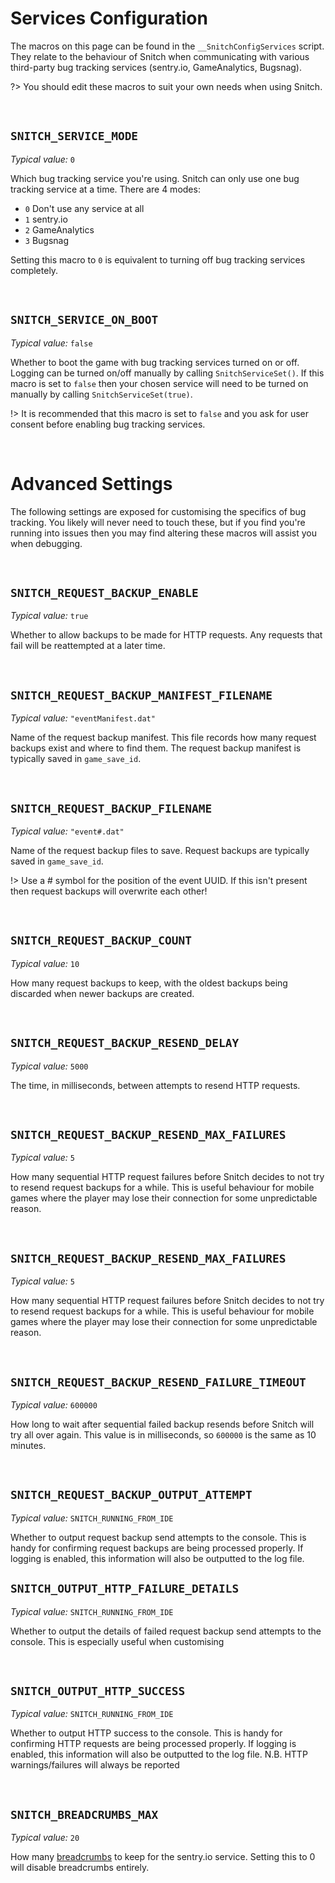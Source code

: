 # Services Configuration

The macros on this page can be found in the `__SnitchConfigServices` script. They relate to the behaviour of Snitch when communicating with various third-party bug tracking services (sentry.io, GameAnalytics, Bugsnag).

?> You should edit these macros to suit your own needs when using Snitch.

&nbsp;

## `SNITCH_SERVICE_MODE`

*Typical value:* `0`

Which bug tracking service you're using. Snitch can only use one bug tracking service at a time. There are 4 modes:
- `0` Don't use any service at all
- `1` sentry.io
- `2` GameAnalytics
- `3` Bugsnag

Setting this macro to `0` is equivalent to turning off bug tracking services completely.

&nbsp;

## `SNITCH_SERVICE_ON_BOOT`

*Typical value:* `false`

Whether to boot the game with bug tracking services turned on or off. Logging can be turned on/off manually by calling `SnitchServiceSet()`. If this macro is set to `false` then your chosen service will need to be turned on manually by calling `SnitchServiceSet(true)`.

!> It is recommended that this macro is set to `false` and you ask for user consent before enabling bug tracking services.

&nbsp;

# Advanced Settings

The following settings are exposed for customising the specifics of bug tracking. You likely will never need to touch these, but if you find you're running into issues then you may find altering these macros will assist you when debugging.

&nbsp;

## `SNITCH_REQUEST_BACKUP_ENABLE`

*Typical value:* `true`

Whether to allow backups to be made for HTTP requests. Any requests that fail will be reattempted at a later time.

&nbsp;

## `SNITCH_REQUEST_BACKUP_MANIFEST_FILENAME`

*Typical value:* `"eventManifest.dat"`

Name of the request backup manifest. This file records how many request backups exist and where to find them. The request backup manifest is typically saved in `game_save_id`.

&nbsp;

## `SNITCH_REQUEST_BACKUP_FILENAME`

*Typical value:* `"event#.dat"`

Name of the request backup files to save. Request backups are typically saved in `game_save_id`.

!> Use a # symbol for the position of the event UUID. If this isn't present then request backups will overwrite each other!

&nbsp;

## `SNITCH_REQUEST_BACKUP_COUNT`

*Typical value:* `10`

How many request backups to keep, with the oldest backups being discarded when newer backups are created.

&nbsp;

## `SNITCH_REQUEST_BACKUP_RESEND_DELAY`

*Typical value:* `5000`

The time, in milliseconds, between attempts to resend HTTP requests.

&nbsp;

## `SNITCH_REQUEST_BACKUP_RESEND_MAX_FAILURES`

*Typical value:* `5`

How many sequential HTTP request failures before Snitch decides to not try to resend request backups for a while. This is useful behaviour for mobile games where the player may lose their connection for some unpredictable reason.

&nbsp;

## `SNITCH_REQUEST_BACKUP_RESEND_MAX_FAILURES`

*Typical value:* `5`

How many sequential HTTP request failures before Snitch decides to not try to resend request backups for a while. This is useful behaviour for mobile games where the player may lose their connection for some unpredictable reason.

&nbsp;

## `SNITCH_REQUEST_BACKUP_RESEND_FAILURE_TIMEOUT`

*Typical value:* `600000`

How long to wait after sequential failed backup resends before Snitch will try all over again. This value is in milliseconds, so `600000` is the same as 10 minutes.

&nbsp;

## `SNITCH_REQUEST_BACKUP_OUTPUT_ATTEMPT`

*Typical value:* `SNITCH_RUNNING_FROM_IDE`

Whether to output request backup send attempts to the console. This is handy for confirming request backups are being processed properly. If logging is enabled, this information will also be outputted to the log file.

## `SNITCH_OUTPUT_HTTP_FAILURE_DETAILS`

*Typical value:* `SNITCH_RUNNING_FROM_IDE`

Whether to output the details of failed request backup send attempts to the console. This is especially useful when customising 

&nbsp;

## `SNITCH_OUTPUT_HTTP_SUCCESS`

*Typical value:* `SNITCH_RUNNING_FROM_IDE`

Whether to output HTTP success to the console. This is handy for confirming HTTP requests are being processed properly. If logging is enabled, this information will also be outputted to the log file.
   N.B. HTTP warnings/failures will always be reported

&nbsp;

## `SNITCH_BREADCRUMBS_MAX`

*Typical value:* `20`

How many [breadcrumbs](https://develop.sentry.dev/sdk/event-payloads/breadcrumbs) to keep for the sentry.io service. Setting this to 0 will disable breadcrumbs entirely.